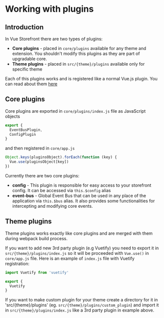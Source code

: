 # Working with plugins
## Introduction
In Vue Storefront there are two types of plugins:
* <b>Core plugins</b> - placed in `core/plugins` available for any theme and extension. You shouldn't modify this plugins as they are part of upgradable core.
* <b>Theme plugins</b> - placed in `src/{theme}/plugins` available only for specific theme

Each of this plugins works and is registered like a normal Vue.js plugin. You can read about them [here](https://vuejs.org/v2/guide/plugins.html)
## Core plugins

Core plugins are exported in `core/plugins/index.js` file as JavaScript objects 
````js
export {
  EventBusPlugin,
  ConfigPlugin
}
````
and then registered in `core/app.js`
````js
Object.keys(pluginsObject).forEach(function (key) {
  Vue.use(pluginsObject[key])
})
````

Currently there are two core plugins:
* <b>config</b> - This plugin is responsible for easy access to your storefront config. It can be accessed via `this.$config` alias
* <b>event-bus</b> - Global Event Bus that can be used in any place of the application via `this.$bus` alias. It also provides some functionalities for intercepting and modifying core events.

## Theme plugins

Theme plugins works exactly like core plugins and are merged with them during webpack build process. 

If you want to add new 3rd party plugin (e.g Vuetify) you need to export it in `src/{theme}/plugins/index.js` so it will be proceeded with `Vue.use()` in `core/app.js` file. Here is an example of `index.js` file with Vuetify registration:

````js
import Vuetify from 'vuetify'

export {
  Vuetify
}
 ````
 
 If you want to make custom plugin for your theme create a directory for it in 'src/{theme}/plugins' (eg. `src/{theme}/plugins/custom_plugin`) and import it in `src/{theme}/plugins/index.js` like a 3rd party plugin in example above.

